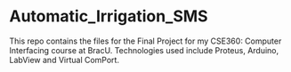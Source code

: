 # Automatic_Irrigation_SMS
This repo contains the files for the Final Project for my CSE360: Computer Interfacing course at BracU. Technologies used include Proteus, Arduino, LabView and Virtual ComPort.
